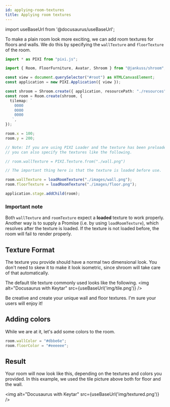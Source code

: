 ```yaml
---
id: applying-room-textures
title: Applying room textures
---
```


import useBaseUrl from '@docusaurus/useBaseUrl';

To make a plain room look more exciting, we can add room textures for floors and walls.
We do this by specifying the `wallTexture` and `floorTexture` of the room.

```ts
import * as PIXI from "pixi.js";

import { Room, FloorFurniture, Avatar, Shroom } from "@jankuss/shroom";

const view = document.querySelector("#root") as HTMLCanvasElement;
const application = new PIXI.Application({ view });

const shroom = Shroom.create({ application, resourcePath: "./resources" });
const room = Room.create(shroom, {
  tilemap: `
    0000
    0000
    0000
   `,
});

room.x = 100;
room.y = 200;

// Note: If you are using PIXI Loader and the texture has been preloaded,
// you can also specify the textures like the following.

// room.wallTexture = PIXI.Texture.from("./wall.png")

// The important thing here is that the texture is loaded before use.

room.wallTexture = loadRoomTexture("./images/wall.png");
room.floorTexture = loadRoomTexture("./images/floor.png");

application.stage.addChild(room);
```

### Important note

Both `wallTexture` and `roomTexture` expect a **loaded** texture to work properly.
Another way is to supply a Promise (i.e. by using `loadRoomTexture`),
which resolves after the texture is loaded. If the texture is not loaded before, the room will fail to render properly.

## Texture Format

The texture you provide should have a normal two dimensional look. You don't need to skew it to make it look isometric, since shroom will take care of that automatically.

The default tile texture commonly used looks like the following.
<img alt="Docusaurus with Keytar" src={useBaseUrl('img/tile.png')} />

Be creative and create your unique wall and floor textures. I'm sure your users will enjoy it!

## Adding colors

While we are at it, let's add some colors to the room.

```ts
room.wallColor = "#dbbe6e";
room.floorColor = "#eeeeee";
```

## Result

Your room will now look like this, depending on the textures and colors you provided.
In this example, we used the tile picture above both for floor and the wall.

<img alt="Docusaurus with Keytar" src={useBaseUrl('img/textured.png')} />
